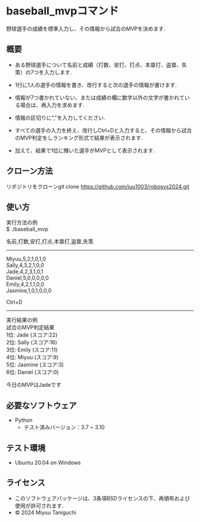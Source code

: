 # baseball_mvpコマンド
野球選手の成績を標準入力し、その情報から試合のMVPを決めます.

## 概要
- ある野球選手について名前と成績（打数、安打、打点、本塁打、盗塁、失策）の7つを入力します.

- 1行に1人の選手の情報を書き、改行すると次の選手の情報が書けます.

- 情報が7つ書かれていない、または成績の欄に数字以外の文字が書かれている場合は、再入力を求めます.

- 情報の区切りに","を入力してください.

- すべての選手の入力を終え、改行しCtrl+Dと入力すると、その情報から試合のMVP判定をしランキング形式で結果が表示されます.

- 加えて、結果で1位に輝いた選手がMVPとして表示されます.


## クローン方法
リポジトリをクローンgit clone https://github.com/iuu1003/robosys2024.git

## 使い方
実行方法の例  
$ ./baseball_mvp

名前,打数,安打,打点,本塁打,盗塁,失策  
***
Miyuu,5,2,1,0,1,0  
Sally,4,3,2,1,0,0  
Jade,4,2,3,1,0,1  
Daniel,5,0,0,0,0,0  
Emily,4,2,1,1,0,0  
Jasmine,1,0,1,0,0,0

Ctrl+D
***
実行結果の例  
試合のMVP判定結果  
1位: Jade (スコア:22)  
2位: Sally (スコア:16)  
3位: Emily (スコア:11)  
4位: Miyuu (スコア:9)  
5位: Jasmine (スコア:3)  
6位: Daniel (スコア:0)

今日のMVPはJadeです

## 必要なソフトウェア
- Python
    - テスト済みバージョン：3.7 ~ 3.10

## テスト環境
- Ubuntu 20.04 on Windows

## ライセンス
- このソフトウェアパッケージは、3条項BSDライセンスの下、再頒布および使用が許可されます.
- © 2024 Miyuu Taniguchi
